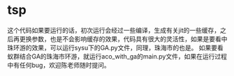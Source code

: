 # tsp
这个代码如果要运行的话，初次运行会经过一些编译，生成有关jit的一些缓存，之后再更换参数，也是不会影响缓存的效果，代码具有很大的灵活性，如果是要看中珠环游的效果，可以运行sysu下的GA.py文件，同理，珠海市的也是。
如果要看蚁群结合GA的珠海市环游，就运行aco_with_ga的main.py文件，如果在运行过程中有任何bug，欢迎陈老师随时提问。
